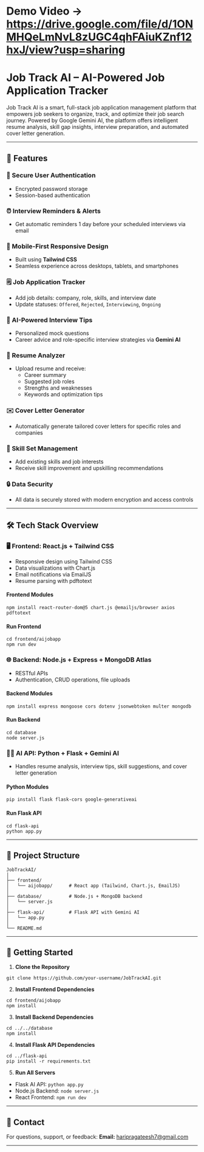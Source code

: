 # Demo Video -> https://drive.google.com/file/d/1ONMHQeLmNvL8zUGC4qhFAiuKZnf12hxJ/view?usp=sharing
# Job Track AI – AI-Powered Job Application Tracker

Job Track AI is a smart, full-stack job application management platform that empowers job seekers to organize, track, and optimize their job search journey. Powered by Google Gemini AI, the platform offers intelligent resume analysis, skill gap insights, interview preparation, and automated cover letter generation.

---

## 🌟 Features

### 🔐 Secure User Authentication
- Encrypted password storage
- Session-based authentication

### ⏰ Interview Reminders & Alerts
- Get automatic reminders 1 day before your scheduled interviews via email

### 📱 Mobile-First Responsive Design
- Built using **Tailwind CSS**
- Seamless experience across desktops, tablets, and smartphones

### 🗒️ Job Application Tracker
- Add job details: company, role, skills, and interview date
- Update statuses: `Offered`, `Rejected`, `Interviewing`, `Ongoing`

### 🧠 AI-Powered Interview Tips
- Personalized mock questions
- Career advice and role-specific interview strategies via **Gemini AI**

### 📄 Resume Analyzer
- Upload resume and receive:
  - Career summary
  - Suggested job roles
  - Strengths and weaknesses
  - Keywords and optimization tips

### ✉️ Cover Letter Generator
- Automatically generate tailored cover letters for specific roles and companies

### 🔧 Skill Set Management
- Add existing skills and job interests
- Receive skill improvement and upskilling recommendations

### 🔒 Data Security
- All data is securely stored with modern encryption and access controls

---

## 🛠️ Tech Stack Overview

### 🖥️ Frontend: React.js + Tailwind CSS
- Responsive design using Tailwind CSS
- Data visualizations with Chart.js
- Email notifications via EmailJS
- Resume parsing with pdftotext

#### Frontend Modules
```
npm install react-router-dom@5 chart.js @emailjs/browser axios pdftotext
```

#### Run Frontend
```
cd frontend/aijobapp
npm run dev
```

### 🌐 Backend: Node.js + Express + MongoDB Atlas
- RESTful APIs
- Authentication, CRUD operations, file uploads

#### Backend Modules
```
npm install express mongoose cors dotenv jsonwebtoken multer mongodb
```

#### Run Backend
```
cd database
node server.js
```

### 🧑‍🧐 AI API: Python + Flask + Gemini AI
- Handles resume analysis, interview tips, skill suggestions, and cover letter generation

#### Python Modules
```
pip install flask flask-cors google-generativeai
```

#### Run Flask API
```
cd flask-api
python app.py
```

---

## 📂 Project Structure
```
JobTrackAI/
│
├── frontend/
│   └── aijobapp/      # React app (Tailwind, Chart.js, EmailJS)
│
├── database/          # Node.js + MongoDB backend
│   └── server.js
│
├── flask-api/         # Flask API with Gemini AI
│   └── app.py
│
└── README.md
```

---

## 🚀 Getting Started

1. **Clone the Repository**
```
git clone https://github.com/your-username/JobTrackAI.git
```

2. **Install Frontend Dependencies**
```
cd frontend/aijobapp
npm install
```

3. **Install Backend Dependencies**
```
cd ../../database
npm install
```

4. **Install Flask API Dependencies**
```
cd ../flask-api
pip install -r requirements.txt
```

5. **Run All Servers**
- Flask AI API: `python app.py`
- Node.js Backend: `node server.js`
- React Frontend: `npm run dev`

---

## 📧 Contact

For questions, support, or feedback:
**Email:** haripragateesh7@gmail.com

---


